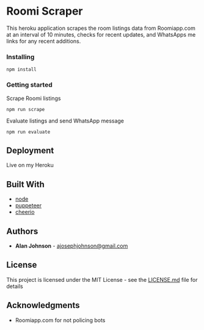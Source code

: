 # Roomi Scraper

This heroku application scrapes the room listings data from Roomiapp.com at an interval of 10 minutes, checks for recent updates, and WhatsApps me links for any recent additions.

### Installing

```
npm install
```

### Getting started

Scrape Roomi listings

```
npm run scrape
```

Evaluate listings and send WhatsApp message

```
npm run evaluate
```

## Deployment

Live on my Heroku

## Built With

* [node](http://www.dropwizard.io/1.0.2/docs/)
* [puppeteer](https://rometools.github.io/rome/)
* [cheerio](https://rometools.github.io/rome/)

## Authors

* **Alan Johnson** - ajosephjohnson@gmail.com

## License

This project is licensed under the MIT License - see the [LICENSE.md](LICENSE.md) file for details

## Acknowledgments

* Roomiapp.com for not policing bots